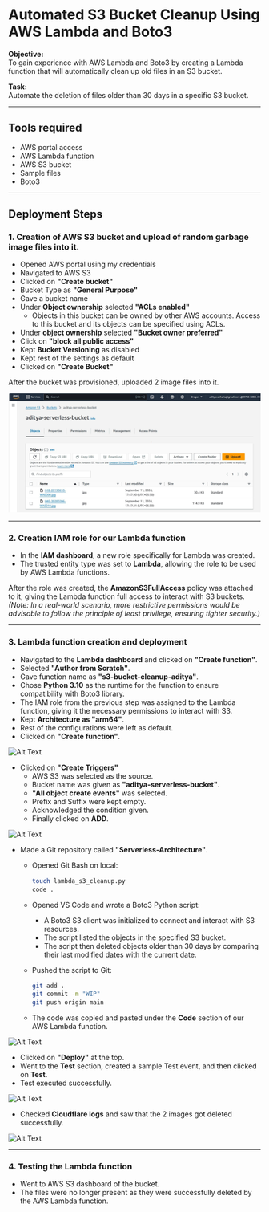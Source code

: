# Automated S3 Bucket Cleanup Using AWS Lambda and Boto3

**Objective:**  
To gain experience with AWS Lambda and Boto3 by creating a Lambda function that will automatically clean up old files in an S3 bucket.

**Task:**  
Automate the deletion of files older than 30 days in a specific S3 bucket.

---

## Tools required
- AWS portal access
- AWS Lambda function
- AWS S3 bucket
- Sample files
- Boto3

---

## Deployment Steps

### 1. Creation of AWS S3 bucket and upload of random garbage image files into it.
- Opened AWS portal using my credentials
- Navigated to AWS S3
- Clicked on **"Create bucket"**
- Bucket Type as **"General Purpose"**
- Gave a bucket name
- Under **Object ownership** selected **"ACLs enabled"** 
    - Objects in this bucket can be owned by other AWS accounts. Access to this bucket and its objects can be specified using ACLs.
- Under **object ownership** selected **"Bucket owner preferred"**
- Click on **"block all public access"**
- Kept **Bucket Versioning** as disabled
- Kept rest of the settings as default 
- Clicked on **"Create Bucket"**

After the bucket was provisioned, uploaded 2 image files into it.

![Alt Text](1-Automated-S3-Bucket-Cleanup-Using-AWS-Lambda-and-Boto3/images/SA-S3-INITAL.JPG)

---

### 2. Creation IAM role for our Lambda function
- In the **IAM dashboard**, a new role specifically for Lambda was created.  
- The trusted entity type was set to **Lambda**, allowing the role to be used by AWS Lambda functions.

After the role was created, the **AmazonS3FullAccess** policy was attached to it, giving the Lambda function full access to interact with S3 buckets.  
*(Note: In a real-world scenario, more restrictive permissions would be advisable to follow the principle of least privilege, ensuring tighter security.)*

---

### 3. Lambda function creation and deployment 

- Navigated to the **Lambda dashboard** and clicked on **"Create function"**.
- Selected **"Author from Scratch"**.
- Gave function name as **"s3-bucket-cleanup-aditya"**.
- Chose **Python 3.10** as the runtime for the function to ensure compatibility with Boto3 library.
- The IAM role from the previous step was assigned to the Lambda function, giving it the necessary permissions to interact with S3.
- Kept **Architecture as "arm64"**.
- Rest of the configurations were left as default.
- Clicked on **"Create function"**.

![Alt Text](images/example-image.png)

- Clicked on **"Create Triggers"**
    - AWS S3 was selected as the source.
    - Bucket name was given as **"aditya-serverless-bucket"**.
    - **"All object create events"** was selected.
    - Prefix and Suffix were kept empty.
    - Acknowledged the condition given.
    - Finally clicked on **ADD**.

![Alt Text](images/example-image.png)

- Made a Git repository called **"Serverless-Architecture"**.
    - Opened Git Bash on local:
      ```bash
      touch lambda_s3_cleanup.py
      code .
      ```
    - Opened VS Code and wrote a Boto3 Python script:
    
      - A Boto3 S3 client was initialized to connect and interact with S3 resources.
      - The script listed the objects in the specified S3 bucket.
      - The script then deleted objects older than 30 days by comparing their last modified dates with the current date.
    
    - Pushed the script to Git:
      ```bash
      git add .
      git commit -m "WIP"
      git push origin main
      ```

    - The code was copied and pasted under the **Code** section of our AWS Lambda function.

![Alt Text](images/example-image.png)

- Clicked on **"Deploy"** at the top.
- Went to the **Test** section, created a sample Test event, and then clicked on **Test**.
- Test executed successfully.

![Alt Text](images/example-image.png)

- Checked **Cloudflare logs** and saw that the 2 images got deleted successfully.

![Alt Text](images/example-image.png)

---

### 4. Testing the Lambda function

- Went to AWS S3 dashboard of the bucket.  
- The files were no longer present as they were successfully deleted by the AWS Lambda function.

